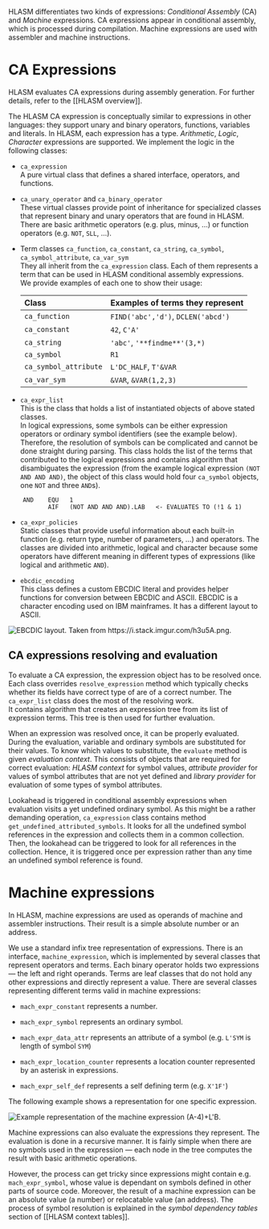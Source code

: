 HLASM differentiates two kinds of expressions: *Conditional Assembly* (CA) and *Machine* expressions. CA expressions appear in conditional assembly, which is processed during compilation. Machine expressions are used with assembler and machine instructions.

# CA Expressions

HLASM evaluates CA expressions during assembly generation. For further details, refer to the [[HLASM overview]].

The HLASM CA expression is conceptually similar to expressions in other languages: they support unary and binary operators, functions, variables and literals. In HLASM, each expression has a type. *Arithmetic*, *Logic*, *Character* expressions are supported. We implement the logic in the following classes:

- `ca_expression`  
A pure virtual class that defines a shared interface, operators, and functions.

- `ca_unary_operator` and `ca_binary_operator`  
These virtual classes provide point of inheritance for specialized classes that represent binary and unary operators that are found in HLASM. There are basic arithmetic operators (e.g. plus, minus, ...) or function operators (e.g. `NOT`, `SLL`, ...).

- Term classes `ca_function`, `ca_constant`, `ca_string`, `ca_symbol`, `ca_symbol_attribute`, `ca_var_sym`  
They all inherit from the `ca_expression` class. Each of them represents a term that can be used in HLASM conditional assembly expressions.   
We provide examples of each one to show their usage:

    | Class                   | Examples of terms they represent  |
    |:------------------------|:----------------------------------|
    | `ca_function`           | `FIND('abc','d')`, `DCLEN('abcd')`|
    | `ca_constant`           | `42`, `C'A'`                      |
    | `ca_string`             | `'abc'`, `'**findme**'(3,*)`      |
    | `ca_symbol`             | `R1`                              |
    | `ca_symbol_attribute`   | `L'DC_HALF`, `T'&VAR`             |
    | `ca_var_sym`            | `&VAR`, `&VAR(1,2,3)`             |

- `ca_expr_list`  
This is the class that holds a list of instantiated objects of above stated classes.   
In logical expressions, some symbols can be either expression operators or ordinary symbol identifiers (see the example below). Therefore, the resolution of symbols can be complicated and cannot be done straight during parsing. This class holds the list of the terms that contributed to the logical expressions and contains algorithm that disambiguates the expression (from the example logical expression `(NOT AND AND AND)`, the object of this class would hold four `ca_symbol` objects, one `NOT` and three `AND`s).

<!-- -->
        AND    EQU   1
               AIF   (NOT AND AND AND).LAB   <- EVALUATES TO (!1 & 1)

- `ca_expr_policies`  
Static classes that provide useful information about each built-in function (e.g. return type, number of parameters, ...) and operators. The classes are divided into arithmetic, logical and character because some operators have different meaning in different types of expressions (like logical and arithmetic `AND`).

- `ebcdic_encoding`  
This class defines a custom EBCDIC literal and provides helper functions for conversion between EBCDIC and ASCII. EBCDIC is a character encoding used on IBM mainframes. It has a different layout to ASCII.  

<img src="img/ebcdic.png" alt="EBCDIC layout. Taken from https://i.stack.imgur.com/h3u5A.png."/>

## CA expressions resolving and evaluation

To evaluate a CA expression, the expression object has to be resolved once. Each class overrides `resolve_expression` method which typically checks whether its fields have correct type of are of a correct number. The `ca_expr_list` class does the most of the resolving work.  
It contains algorithm that creates an expression tree from its list of expression terms. This tree is then used for further evaluation.

When an expression was resolved once, it can be properly evaluated.  
During the evaluation, variable and ordinary symbols are substituted for their values. To know which values to substitute, the `evaluate` method is given *evaluation context*. This consists of objects that are required for correct evaluation: *HLASM context* for symbol values, *attribute provider* for values of symbol attributes that are not yet defined and *library provider* for evaluation of some types of symbol attributes.

Lookahead is triggered in conditional assembly expressions when evaluation visits a yet undefined ordinary symbol. As this might be a rather demanding operation, `ca_expression` class contains method `get_undefined_attributed_symbols`. It looks for all the undefined symbol references in the expression and collects them in a common collection. Then, the lookahead can be triggered to look for all references in the collection. Hence, it is triggered once per expression rather than any time an undefined symbol reference is found.

# Machine expressions

In HLASM, machine expressions are used as operands of machine and assembler instructions. Their result is a simple absolute number or an address.

We use a standard infix tree representation of expressions. There is an interface, `machine_expression`, which is implemented by several classes that represent operators and terms. Each binary operator holds two expressions — the left and right operands. Terms are leaf classes that do not hold any other expressions and directly represent a value. There are several classes representing different terms valid in machine expressions:

-   `mach_expr_constant` represents a number.

-   `mach_expr_symbol` represents an ordinary symbol.

-   `mach_expr_data_attr` represents an attribute of a symbol (e.g. `L'SYM` is length of symbol `SYM`)

-   `mach_expr_location_counter` represents a location counter represented by an asterisk in expressions.

-   `mach_expr_self_def` represents a self defining term (e.g. `X'1F'`)

The following example shows a representation for one specific expression.

<img src="img/mach_expr_example.svg" alt="Example representation of the machine expression (A-4)+L'B." />

Machine expressions can also evaluate the expressions they represent. The evaluation is done in a recursive manner. It is fairly simple when there are no symbols used in the expression — each node in the tree computes the result with basic arithmetic operations.

However, the process can get tricky since expressions might contain e.g. `mach_expr_symbol`, whose value is dependant on symbols defined in other parts of source code. Moreover, the result of a machine expression can be an absolute value (a number) or relocatable value (an address). The process of symbol resolution is explained in the *symbol dependency tables* section of [[HLASM context tables]].
